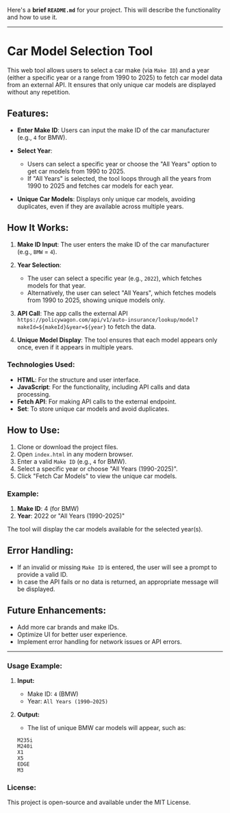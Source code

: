 Here's a **brief `README.md`** for your project. This will describe the functionality and how to use it.

---

# Car Model Selection Tool

This web tool allows users to select a car make (via `Make ID`) and a year (either a specific year or a range from 1990 to 2025) to fetch car model data from an external API. It ensures that only unique car models are displayed without any repetition.

## Features:

* **Enter Make ID**: Users can input the make ID of the car manufacturer (e.g., `4` for BMW).
* **Select Year**:

  * Users can select a specific year or choose the "All Years" option to get car models from 1990 to 2025.
  * If "All Years" is selected, the tool loops through all the years from 1990 to 2025 and fetches car models for each year.
* **Unique Car Models**: Displays only unique car models, avoiding duplicates, even if they are available across multiple years.

## How It Works:

1. **Make ID Input**: The user enters the make ID of the car manufacturer (e.g., `BMW` = `4`).
2. **Year Selection**:

   * The user can select a specific year (e.g., `2022`), which fetches models for that year.
   * Alternatively, the user can select "All Years", which fetches models from 1990 to 2025, showing unique models only.
3. **API Call**: The app calls the external API `https://policywagon.com/api/v1/auto-insurance/lookup/model?makeId=${makeId}&year=${year}` to fetch the data.
4. **Unique Model Display**: The tool ensures that each model appears only once, even if it appears in multiple years.

### Technologies Used:

* **HTML**: For the structure and user interface.
* **JavaScript**: For the functionality, including API calls and data processing.
* **Fetch API**: For making API calls to the external endpoint.
* **Set**: To store unique car models and avoid duplicates.

## How to Use:

1. Clone or download the project files.
2. Open `index.html` in any modern browser.
3. Enter a valid `Make ID` (e.g., `4` for BMW).
4. Select a specific year or choose "All Years (1990-2025)".
5. Click "Fetch Car Models" to view the unique car models.

### Example:

1. **Make ID**: 4 (for BMW)
2. **Year**: 2022 or "All Years (1990-2025)"

The tool will display the car models available for the selected year(s).

## Error Handling:

* If an invalid or missing `Make ID` is entered, the user will see a prompt to provide a valid ID.
* In case the API fails or no data is returned, an appropriate message will be displayed.

## Future Enhancements:

* Add more car brands and make IDs.
* Optimize UI for better user experience.
* Implement error handling for network issues or API errors.

---

### Usage Example:

1. **Input:**

   * Make ID: `4` (BMW)
   * Year: `All Years (1990–2025)`

2. **Output:**

   * The list of unique BMW car models will appear, such as:

   ```
   M235i
   M240i
   X1
   X5
   EDGE
   M3
   ```

### License:

This project is open-source and available under the MIT License.